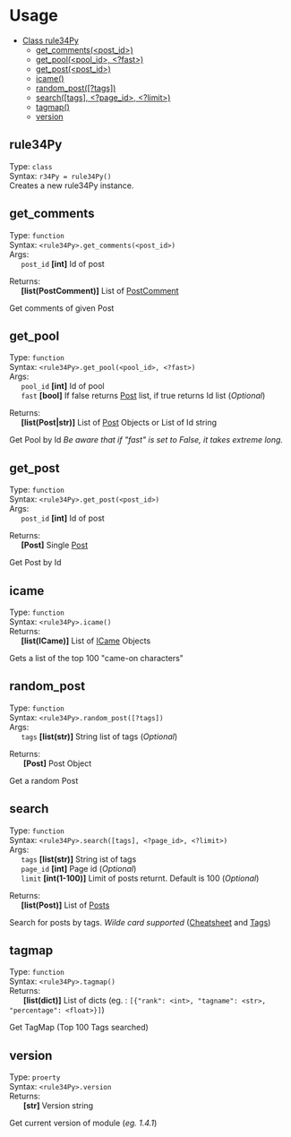 # Usage
- [Class rule34Py](#rule34py)
    - [get_comments(\<post_id>)](#get_post)
    - [get_pool(\<pool_id>, \<?fast>)](#get_pool)
    - [get_post(\<post_id>)](#get_post)
    - [icame()](#icame)
    - [random_post([?tags])](#random_post)
    - [search([tags], \<?page_id>, \<?limit>)](#search)
    - [tagmap()](#tagmap)
    - [version](#version)

## rule34Py
Type: `class`\
Syntax: `r34Py = rule34Py()`\
Creates a new rule34Py instance.

## get_comments
Type: `function`\
Syntax: `<rule34Py>.get_comments(<post_id>)`\
Args:\
&ensp;&ensp;&ensp;`post_id` __[int]__ Id of post

Returns:\
&ensp;&ensp;&ensp;__[list(PostComment)]__ List of [PostComment](https://github.com/b3yc0d3/rule34Py/blob/master/DOC/post_comment.md)

Get comments of given Post

## get_pool
Type: `function`\
Syntax: `<rule34Py>.get_pool(<pool_id>, <?fast>)`\
Args:\
&ensp;&ensp;&ensp;`pool_id` __[int]__ Id of pool\
&ensp;&ensp;&ensp;`fast` __[bool]__ If false returns [Post](https://github.com/b3yc0d3/rule34Py/blob/master/DOC/post.md) list, if true returns Id list (*Optional*)

Returns:\
&ensp;&ensp;&ensp;__[list(Post|str)]__ List of [Post](https://github.com/b3yc0d3/rule34Py/blob/master/DOC/post.md) Objects or List of Id string

Get Pool by Id
*Be aware that if "fast" is set to False, it takes extreme long.*

## get_post
Type: `function`\
Syntax: `<rule34Py>.get_post(<post_id>)`\
Args:\
&ensp;&ensp;&ensp;`post_id` __[int]__ Id of post

Returns:\
&ensp;&ensp;&ensp;__[Post]__ Single [Post](https://github.com/b3yc0d3/rule34Py/blob/master/DOC/post.md)

Get Post by Id

## icame
Type: `function`\
Syntax: `<rule34Py>.icame()`\
Returns:\
&ensp;&ensp;&ensp;__[list(ICame)]__ List of [ICame](https://github.com/b3yc0d3/rule34Py/blob/master/DOC/icame.md) Objects

Gets a list of the top 100 "came-on characters"

## random_post
Type: `function`\
Syntax: `<rule34Py>.random_post([?tags])`\
Args:\
&ensp;&ensp;&ensp;`tags` __[list(str)]__ String list of tags (*Optional*)

Returns:\
&ensp;&ensp;&ensp; __[Post]__ Post Object

Get a random Post

## search
Type: `function`\
Syntax: `<rule34Py>.search([tags], <?page_id>, <?limit>)`\
Args:\
&ensp;&ensp;&ensp;`tags` __[list(str)]__ String ist of tags\
&ensp;&ensp;&ensp;`page_id` __[int]__ Page id (*Optional*)\
&ensp;&ensp;&ensp;`limit` __[int(1-100)]__ Limit of posts returnt. Default is 100 (*Optional*)

Returns:\
&ensp;&ensp;&ensp;__[list(Post)]__ List of [Posts](https://github.com/b3yc0d3/rule34Py/blob/master/DOC/post.md)

Search for posts by tags. _Wilde card supported_ ([Cheatsheet](https://rule34.xxx/index.php?page=help&topic=cheatsheet) and [Tags](https://rule34.xxx/index.php?page=tags&s=list))

## tagmap
Type: `function`\
Syntax: `<rule34Py>.tagmap()`\
Returns:\
&ensp;&ensp;&ensp; __[list(dict)]__ List of dicts (eg. : `[{"rank": <int>, "tagname": <str>, "percentage": <float>}]`)

Get TagMap (Top 100 Tags searched)

## version
Type: `proerty`\
Syntax: `<rule34Py>.version`\
Returns:\
&ensp;&ensp;&ensp; __[str]__ Version string

Get current version of module (*eg. 1.4.1*)
